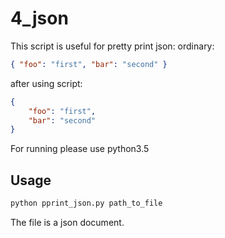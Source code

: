 # 4_json


This script is useful for pretty print json:
ordinary:
```json
{ "foo": "first", "bar": "second" }
```

after using script:

```json
{
    "foo": "first",
    "bar": "second"
}
```




For running please use python3.5

## Usage
```sh
python pprint_json.py path_to_file
```

The file is a json document.